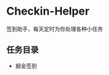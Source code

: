 <!--
 * @Author: ZhaoYue
 * @Date: 2022-10-27 15:05:56
 * @Description: 文件内容描述
 * @LastEditTime: 2022-10-27 15:07:39
 * @LastEditors: ZhaoYue
 * @FilePath: /checkin-helper/README.md
-->
# Checkin-Helper
签到助手，每天定时为你处理各种小任务
## 任务目录
- 掘金签到
